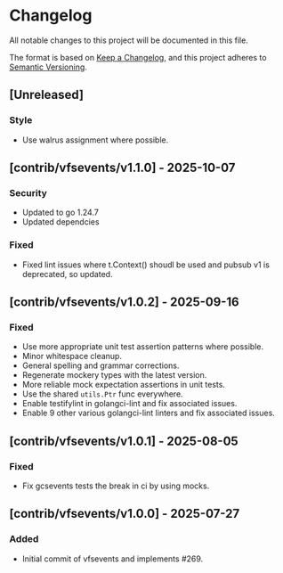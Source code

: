 # Changelog
All notable changes to this project will be documented in this file.

The format is based on [Keep a Changelog](https://keepachangelog.com/en/1.0.0/),
and this project adheres to [Semantic Versioning](https://semver.org/spec/v2.0.0.html).

## [Unreleased]
### Style
- Use walrus assignment where possible.

## [contrib/vfsevents/v1.1.0] - 2025-10-07
### Security
- Updated to go 1.24.7
- Updated dependcies
### Fixed
- Fixed lint issues where t.Context() shoudl be used and pubsub v1 is deprecated, so updated.

## [contrib/vfsevents/v1.0.2] - 2025-09-16
### Fixed
- Use more appropriate unit test assertion patterns where possible.
- Minor whitespace cleanup.
- General spelling and grammar corrections.
- Regenerate mockery types with the latest version.
- More reliable mock expectation assertions in unit tests.
- Use the shared `utils.Ptr` func everywhere.
- Enable testifylint in golangci-lint and fix associated issues.
- Enable 9 other various golangci-lint linters and fix associated issues.

## [contrib/vfsevents/v1.0.1] - 2025-08-05
### Fixed
- Fix gcsevents tests the break in ci by using mocks.

## [contrib/vfsevents/v1.0.0] - 2025-07-27
### Added
- Initial commit of vfsevents and implements #269.
